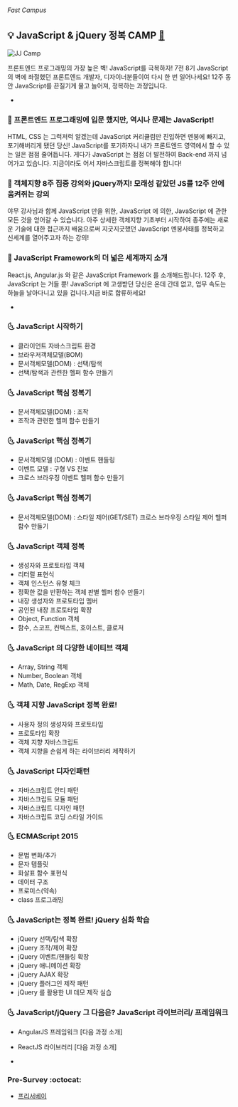 ###### Fast Campus

## :bulb: JavaScript & jQuery 정복 CAMP [:link:](http://www.fastcampus.co.kr/dev_camp_jst/)

![JJ Camp](Assets/cover.jpg)

프론트엔드 프로그래밍의 가장 높은 벽! JavaScript를 극복하자!
7전 8기 JavaScript 의 벽에 좌절했던 프론트엔드 개발자, 디자이너분들이여 다시 한 번 일어나세요!
12주 동안 JavaScript를 끈질기게 물고 늘어져, 정복하는 과정입니다.

-

### :musical_note: 프론트엔드 프로그래밍에 입문 했지만, 역시나 문제는 JavaScript!

HTML, CSS 는 그럭저럭 알겠는데 JavaScript 커리큘럼만 진입하면 멘붕에 빠지고, 포기해버리게 됐던 당신!
JavaScript를 포기하자니 내가 프론트엔드 영역에서 할 수 있는 일은 점점 줄어듭니다. 게다가 JavaScript 는 점점 더 발전하여 Back-end 까지 넘어가고 있습니다. 지금이라도 어서 자바스크립트를 정복해야 합니다!

### :musical_note: 객체지향 8주 집중 강의와 jQuery까지! 모래성 같았던 JS를 12주 안에 움켜쥐는 강의

야무 강사님과 함께 JavaScript 만을 위한, JavaScript 에 의한, JavaScript 에 관한 모든 것을 얻어갈 수 있습니다.
아주 상세한 객체지향 기초부터 시작하여 종주에는 새로운 기술에 대한 접근까지 배움으로써 지긋지긋했던 JavaScript 멘붕사태를 정복하고 신세계를 열어주고자 하는 강의!

### :musical_note: JavaScript Framework의 더 넓은 세계까지 소개

React.js, Angular.js 와 같은 JavaScript Framework 를 소개해드립니다.
12주 후, JavaScript 는 거들 뿐! JavaScript 에 고생받던 당신은 온데 간데 없고, 업무 속도는 하늘을 날아다니고 있을 겁니다.지금 바로 합류하세요!

-

### :last_quarter_moon_with_face: JavaScript 시작하기
- 클라이언트 자바스크립트 환경
- 브라우저객체모델(BOM)
- 문서객체모델(DOM) : 선택/탐색
- 선택/탐색과 관련한 헬퍼 함수 만들기

### :last_quarter_moon_with_face: JavaScript 핵심 정복기
- 문서객체모델(DOM) : 조작
- 조작과 관련한 헬퍼 함수 만들기

### :last_quarter_moon_with_face: JavaScript 핵심 정복기
- 문서객체모델 (DOM) : 이벤트 핸들링
- 이벤트 모델 : 구형 VS 진보
- 크로스 브라우징 이벤트 헬퍼 함수 만들기

### :last_quarter_moon_with_face: JavaScript 핵심 정복기
- 문서객체모델(DOM) : 스타일 제어(GET/SET)
크로스 브라우징 스타일 제어 헬퍼 함수 만들기

### :last_quarter_moon_with_face: JavaScript 객체 정복
- 생성자와 프로토타입 객체
- 리터럴 표현식
- 객체 인스턴스 유형 체크
- 정확한 값을 반환하는 객체 판별 헬퍼 함수 만들기
- 내장 생성자와 프로토타입 멤버
- 공인된 내장 프로토타입 확장
- Object, Function 객체
- 함수, 스코프, 컨텍스트, 호이스트, 클로저

### :last_quarter_moon_with_face: JavaScript 의 다양한 네이티브 객체
- Array, String 객체
- Number, Boolean 객체
- Math, Date, RegExp 객체

### :last_quarter_moon_with_face: 객체 지향 JavaScript 정복 완료!
- 사용자 정의 생성자와 프로토타입
- 프로토타입 확장
- 객체 지향 자바스크립트
- 객체 지향을 손쉽게 하는 라이브러리 제작하기

### :last_quarter_moon_with_face: JavaScript 디자인패턴
- 자바스크립트 안티 패턴
- 자바스크립트 모듈 패턴
- 자바스크립트 디자인 패턴
- 자바스크립트 코딩 스타일 가이드

### :last_quarter_moon_with_face: ECMAScript 2015
- 문법 변화/추가
- 문자 템플릿
- 화살표 함수 표현식
- 데이터 구조
- 프로미스(약속)
- class 프로그래밍

### :last_quarter_moon_with_face: JavaScript는 정복 완료! jQuery 심화 학습
- jQuery 선택/탐색 확장
- jQuery 조작/제어 확장
- jQuery 이벤트/핸들링 확장
- jQuery 애니메이션 확장
- jQuery AJAX 확장
- jQuery 플러그인 제작 패턴
- jQuery 를 활용한 UI 데모 제작 실습

### :last_quarter_moon_with_face: JavaScript/jQuery 그 다음은? JavaScript 라이브러리/ 프레임워크
- AngularJS 프레임워크 [다음 과정 소개]
- ReactJS 라이브러리 [다음 과정 소개]

-

### Pre-Survey :octocat:

- [프리서베이](http://goo.gl/forms/r6IpNiCrRxHM3bMA3)